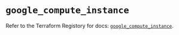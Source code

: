 # `google_compute_instance`

Refer to the Terraform Registory for docs: [`google_compute_instance`](https://registry.terraform.io/providers/hashicorp/google/4.63.0/docs/resources/compute_instance).
